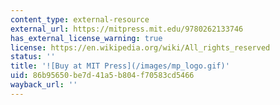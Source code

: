 ```yaml
---
content_type: external-resource
external_url: https://mitpress.mit.edu/9780262133746
has_external_license_warning: true
license: https://en.wikipedia.org/wiki/All_rights_reserved
status: ''
title: '![Buy at MIT Press](/images/mp_logo.gif)'
uid: 86b95650-be7d-41a5-b804-f70583cd5466
wayback_url: ''
---
```


